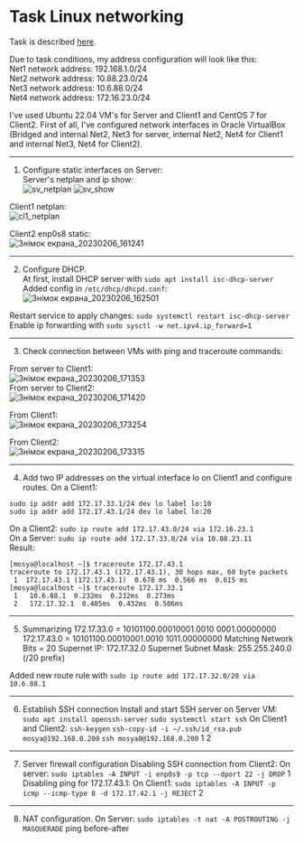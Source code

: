 Task Linux networking
==========================
Task is described [here](https://github.com/imospan/Cloud_DevOps-Fundamentals/blob/main/Networking/Task_Linux_Net.pdf).

Due to task conditions, my address configuration will look like this:\
Net1 network address: 192.168.1.0/24\
Net2 network address: 10.88.23.0/24\
Net3 network address: 10.6.88.0/24\
Net4 network address: 172.16.23.0/24

I've used Ubuntu 22.04 VM's for Server and Client1 and CentOS 7 for Client2. First of all, I've configured network interfaces in Oracle VirtualBox (Bridged and internal Net2, Net3 for server, internal Net2, Net4 for Client1 and internal Net3, Net4 for Client2).
__________________________
1. Configure static interfaces on Server:\
Server's netplan and ip show:\
![sv_netplan](https://user-images.githubusercontent.com/106439773/217015042-6d483659-fd95-4f37-8d2f-94fc56d90c25.png)
![sv_show](https://user-images.githubusercontent.com/106439773/217015057-0e71906c-207f-4ec3-9422-3323c73388e6.png)


Client1 netplan:\
![cl1_netplan](https://user-images.githubusercontent.com/106439773/217015080-ab423dde-f972-4618-b3cd-7767782211f7.png)

Client2 enp0s8 static:\
![Знімок екрана_20230206_161241](https://user-images.githubusercontent.com/106439773/217015629-22c99c2a-1fea-4ee2-babf-c100f2b698f1.png)
__________________________
2. Configure DHCP.\
At first, install DHCP server with ```sudo apt install isc-dhcp-server```\
Added config in `/etc/dhcp/dhcpd.conf`:
![Знімок екрана_20230206_162501](https://user-images.githubusercontent.com/106439773/217015672-f0dc004f-4d5d-4a91-97cc-029b965d2e6e.png)

Restart service to apply changes: ```sudo systemctl restart isc-dhcp-server```\
Enable ip forwarding with ```sudo sysctl -w net.ipv4.ip_forward=1```
___________________________
3. Check connection between VMs with ping and traceroute commands:

From server to Client1:\
![Знімок екрана_20230206_171353](https://user-images.githubusercontent.com/106439773/217015447-882ad7f9-4767-4489-a447-b047f0f2d4fc.png)\
From server to Client2:\
![Знімок екрана_20230206_171420](https://user-images.githubusercontent.com/106439773/217015510-88e26f26-13a5-46e1-a34e-718ac14b41e9.png)

From Client1:\
![Знімок екрана_20230206_173254](https://user-images.githubusercontent.com/106439773/217015284-20b8541b-f994-4c9d-af82-7915051e49df.png)

From Client2:\
![Знімок екрана_20230206_173315](https://user-images.githubusercontent.com/106439773/217015233-81c6fd0b-bb1c-436f-bbbf-b7471ee5e6e1.png)
___________________________
4. Add two IP addresses on the virtual interface lo on Client1 and configure routes.
On a Client1:
```
sudo ip addr add 172.17.33.1/24 dev lo label lo:10
sudo ip addr add 172.17.43.1/24 dev lo label lo:20
```
On a Client2: ```sudo ip route add 172.17.43.0/24 via 172.16.23.1```\
On a Server: ```sudo ip route add 172.17.33.0/24 via 10.88.23.11```\
Result:
```
[mosya@localhost ~]$ traceroute 172.17.43.1
traceroute to 172.17.43.1 (172.17.43.1), 30 hops max, 60 byte packets
 1  172.17.43.1 (172.17.43.1)  0.678 ms  0.566 ms  0.615 ms
[mosya@localhost ~]$ traceroute 172.17.33.1
 1   10.6.88.1  0.232ms  0.232ms  0.273ms
 2   172.17.32.1  0.405ms  0.432ms  0.506ms
 ```
 
________________________________________
5. Summarizing
172.17.33.0 = 10101100.00010001.0010 0001.00000000
172.17.43.0 = 10101100.00010001.0010 1011.00000000
Matching Network Bits = 20
Supernet IP: 172.17.32.0
Supernet Subnet Mask: 255.255.240.0 (/20 prefix)

Added new route rule with `sudo ip route add 172.17.32.0/20 via 10.6.88.1`
_____________________
6. Establish SSH connection 
Install and start SSH server on Server VM:
`sudo apt install openssh-server`
`sudo systemctl start ssh`
On Client1 and Client2:
`ssh-keygen`
`ssh-copy-id -i ~/.ssh/id_rsa.pub mosya@192.168.0.200`
`ssh mosya0@192.168.0.200`
1
2

____________________________
7. Server firewall configuration 
Disabling SSH connection from Client2: 
On server: `sudo iptables -A INPUT -i enp0s9 -p tcp --dport 22 -j DROP`
1
Disabling ping for 172.17.43.1:
On Client1: `sudo iptables -A INPUT -p icmp --icmp-type 8 -d 172.17.42.1 -j REJECT`
2
______________________________________
8. NAT configuration.
On Server: `sudo iptables -t nat -A POSTROUTING -j MASQUERADE`
ping before-after

